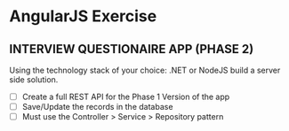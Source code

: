 # AngularJS Exercise

## INTERVIEW QUESTIONAIRE APP (PHASE 2)
Using the technology stack of your choice: .NET or NodeJS build a server side solution.

* [ ] Create a full REST API for the Phase 1 Version of the app
* [ ] Save/Update the records in the database
* [ ] Must use the Controller > Service > Repository pattern